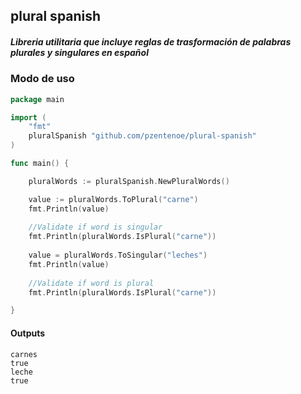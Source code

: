 ## plural spanish

##### Libreria utilitaria que incluye reglas de trasformación de palabras plurales y singulares en español

### Modo de uso

````go
package main

import (
    "fmt"
    pluralSpanish "github.com/pzentenoe/plural-spanish"
)

func main() {

	pluralWords := pluralSpanish.NewPluralWords()

	value := pluralWords.ToPlural("carne")
	fmt.Println(value)
    
    //Validate if word is singular
    fmt.Println(pluralWords.IsPlural("carne"))
	
	value = pluralWords.ToSingular("leches")
	fmt.Println(value)
    
    //Validate if word is plural
    fmt.Println(pluralWords.IsPlural("carne"))

}
````

#### Outputs
````text
carnes
true
leche
true

````